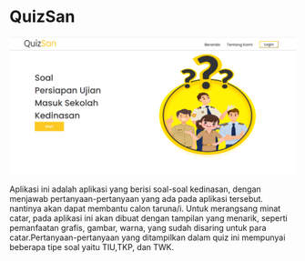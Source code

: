 # QuizSan

![alt text](https://github.com/KhairunnisaAtTharfiin/QuizSan/blob/master/public/QuizSan.png?raw=true)

Aplikasi ini adalah aplikasi yang berisi soal-soal kedinasan, dengan menjawab pertanyaan-pertanyaan yang ada pada aplikasi tersebut. nantinya akan dapat membantu calon taruna/i. Untuk merangsang minat catar, pada aplikasi ini akan dibuat dengan tampilan yang menarik, seperti pemanfaatan grafis, gambar, warna, yang sudah disaring untuk para catar.Pertanyaan-pertanyaan yang ditampilkan dalam quiz ini mempunyai beberapa tipe soal yaitu TIU,TKP, dan TWK.

